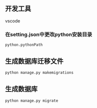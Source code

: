 ## 开发工具
vscode
### 在setting.json中更改python安装目录
```
python.pythonPath 
```

## 生成数据库迁移文件
``` python
python manage.py makemigrations
```

## 生成数据库
``` python
python manage.py migrate
```
